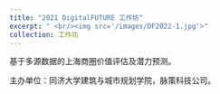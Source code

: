 ```yaml
---
title: "2021 DigitalFUTURE 工作坊"
excerpt: " <br/><img src='/images/DF2022-1.jpg'>"
collection: 工作坊
---
```


基于多源数据的上海商圈价值评估及潜力预测。

主办单位：同济大学建筑与城市规划学院，脉策科技公司。
